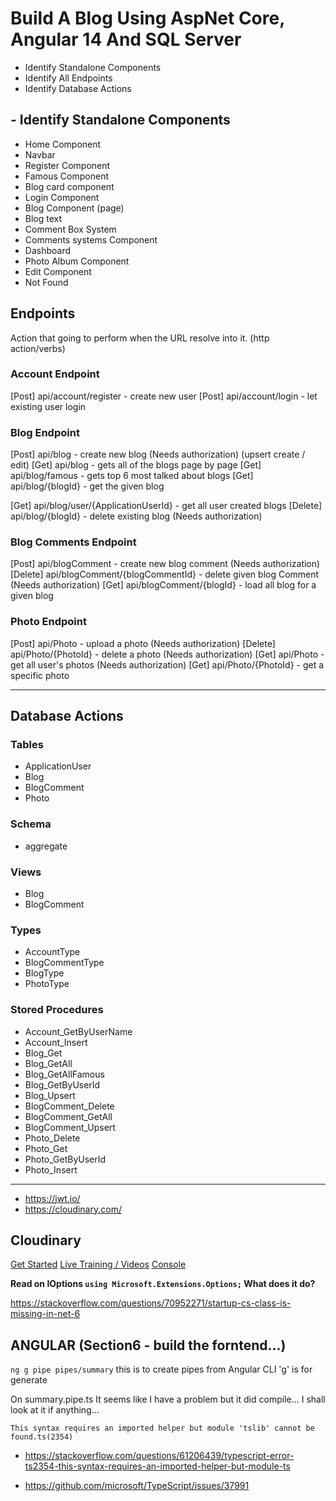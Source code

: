 # Build A Blog Using AspNet Core, Angular 14 And SQL Server

- Identify Standalone Components
- Identify All Endpoints
- Identify Database Actions

## - Identify Standalone Components
- Home Component
- Navbar
- Register Component
- Famous Component
- Blog card component
- Login Component
- Blog Component (page)
- Blog text
- Comment Box System
- Comments systems Component
- Dashboard
- Photo Album Component
- Edit Component
- Not Found

## Endpoints
Action that going to perform when the URL resolve into it. (http action/verbs)

### Account Endpoint
[Post] api/account/register - create new user
[Post] api/account/login - let existing user login

### Blog Endpoint
[Post] api/blog - create new blog (Needs authorization) (upsert create / edit)
[Get] api/blog - gets all of the blogs page by page
[Get] api/blog/famous - gets top 6 most talked about blogs
[Get] api/blog/{blogId} - get the given blog
<!-- [get] api/blog/user/{ApplicationUserId}/{blogId} - get the given blog -->
[Get] api/blog/user/{ApplicationUserId} - get all user created blogs
[Delete] api/blog/{blogId} - delete existing blog (Needs authorization)

### Blog Comments Endpoint
[Post] api/blogComment - create new blog comment (Needs authorization)
[Delete] api/blogComment/{blogCommentId} - delete given blog Comment (Needs authorization)
[Get] api/blogComment/{blogId} - load all blog for a given blog

### Photo Endpoint
[Post] api/Photo - upload a photo (Needs authorization)
[Delete] api/Photo/{PhotoId} - delete a photo (Needs authorization)
[Get] api/Photo - get all user's photos (Needs authorization)
[Get] api/Photo/{PhotoId} -  get a specific photo

---
## Database Actions
### Tables
- ApplicationUser
- Blog
- BlogComment
- Photo
### Schema
- aggregate
### Views
- Blog
- BlogComment
### Types
- AccountType
- BlogCommentType
- BlogType
- PhotoType
### Stored Procedures
- Account_GetByUserName
- Account_Insert
- Blog_Get
- Blog_GetAll
- Blog_GetAllFamous
- Blog_GetByUserId
- Blog_Upsert
- BlogComment_Delete
- BlogComment_GetAll
- BlogComment_Upsert
- Photo_Delete
- Photo_Get
- Photo_GetByUserId
- Photo_Insert

---
- https://jwt.io/
- https://cloudinary.com/

## Cloudinary
[Get Started](https://cloudinary.com/documentation/cloudinary_get_started)
[Live Training / Videos](https://training.cloudinary.com/courses/cloudinary-jumpstart-for-new-developer-users-40-minute-course)
[Console](https://console.cloudinary.com/console/c-4bf3cac031de8dc9af7c1c72f91dc2/getting-started)

**Read on IOptions `using Microsoft.Extensions.Options;` What does it do?**



https://stackoverflow.com/questions/70952271/startup-cs-class-is-missing-in-net-6


## ANGULAR (Section6 - build the forntend...)

`ng g pipe pipes/summary` this is to create pipes from Angular CLI 'g' is for generate

On summary.pipe.ts It seems like I have a problem but it did compile... I shall look at it if anything...

`This syntax requires an imported helper but module 'tslib' cannot be found.ts(2354)`

- https://stackoverflow.com/questions/61206439/typescript-error-ts2354-this-syntax-requires-an-imported-helper-but-module-ts

- https://github.com/microsoft/TypeScript/issues/37991